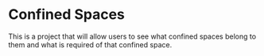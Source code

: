 # Confined Spaces
This is a project that will allow users to see what confined spaces belong to them and what is required of that confined space.  
